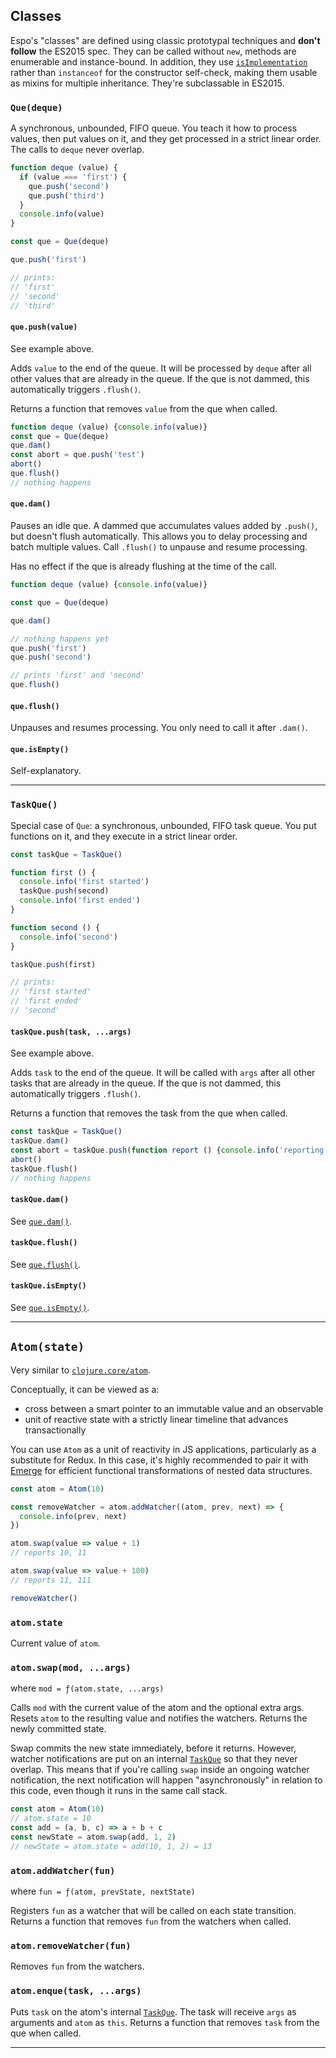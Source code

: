 ## Classes

Espo's "classes" are defined using classic prototypal techniques and **don't
follow** the ES2015 spec. They can be called without `new`, methods are
enumerable and instance-bound. In addition, they use
[`isImplementation`](#-isimplementation-iface-value-)
rather than `instanceof` for the constructor self-check, making them
usable as mixins for multiple inheritance. They're subclassable in ES2015.

### `Que(deque)`

A synchronous, unbounded, FIFO queue. You teach it how to process values, then
put values on it, and they get processed in a strict linear order. The calls
to `deque` never overlap.

```js
function deque (value) {
  if (value === 'first') {
    que.push('second')
    que.push('third')
  }
  console.info(value)
}

const que = Que(deque)

que.push('first')

// prints:
// 'first'
// 'second'
// 'third'
```

#### `que.push(value)`

See example above.

Adds `value` to the end of the queue. It will be processed by `deque` after all
other values that are already in the queue. If the que is not dammed, this
automatically triggers `.flush()`.

Returns a function that removes `value` from the que when called.

```js
function deque (value) {console.info(value)}
const que = Que(deque)
que.dam()
const abort = que.push('test')
abort()
que.flush()
// nothing happens
```

#### `que.dam()`

Pauses an idle que. A dammed que accumulates values added by `.push()`, but
doesn't flush automatically. This allows you to delay processing and batch
multiple values. Call `.flush()` to unpause and resume processing.

Has no effect if the que is already flushing at the time of the call.

```js
function deque (value) {console.info(value)}

const que = Que(deque)

que.dam()

// nothing happens yet
que.push('first')
que.push('second')

// prints 'first' and 'second'
que.flush()
```

#### `que.flush()`

Unpauses and resumes processing. You only need to call it after `.dam()`.

#### `que.isEmpty()`

Self-explanatory.

----

### `TaskQue()`

Special case of `Que`: a synchronous, unbounded, FIFO task queue. You put
functions on it, and they execute in a strict linear order.

```js
const taskQue = TaskQue()

function first () {
  console.info('first started')
  taskQue.push(second)
  console.info('first ended')
}

function second () {
  console.info('second')
}

taskQue.push(first)

// prints:
// 'first started'
// 'first ended'
// 'second'
```

#### `taskQue.push(task, ...args)`

See example above.

Adds `task` to the end of the queue. It will be called with `args` after all
other tasks that are already in the queue. If the que is not dammed, this
automatically triggers `.flush()`.

Returns a function that removes the task from the que when called.

```js
const taskQue = TaskQue()
taskQue.dam()
const abort = taskQue.push(function report () {console.info('reporting')})
abort()
taskQue.flush()
// nothing happens
```

#### `taskQue.dam()`

See [`que.dam()`](#-que-dam-).

#### `taskQue.flush()`

See [`que.flush()`](#-que-flush-).

#### `taskQue.isEmpty()`

See [`que.isEmpty()`](#-que-isempty-).

----

## `Atom(state)`

Very similar to
<a href="https://clojuredocs.org/clojure.core/atom" target="_blank">`clojure.core/atom`</a>.

Conceptually, it can be viewed as a:

  * cross between a smart pointer to an immutable value and an observable
  * unit of reactive state with a strictly linear timeline that advances transactionally

You can use `Atom` as a unit of reactivity in JS applications, particularly as
a substitute for Redux. In this case, it's highly recommended to pair it with
<a href="https://github.com/Mitranim/emerge" target="_blank">Emerge</a> for
efficient functional transformations of nested data structures.

```js
const atom = Atom(10)

const removeWatcher = atom.addWatcher((atom, prev, next) => {
  console.info(prev, next)
})

atom.swap(value => value + 1)
// reports 10, 11

atom.swap(value => value + 100)
// reports 11, 111

removeWatcher()
```

### `atom.state`

Current value of `atom`.

### `atom.swap(mod, ...args)`

where `mod = ƒ(atom.state, ...args)`

Calls `mod` with the current value of the atom and the optional extra args.
Resets `atom` to the resulting value and notifies the watchers. Returns the
newly committed state.

Swap commits the new state immediately, before it returns. However, watcher
notifications are put on an internal [`TaskQue`](#-taskque-) so that they never
overlap. This means that if you're calling `swap` inside an ongoing watcher
notification, the next notification will happen "asynchronously" in relation to
this code, even though it runs in the same call stack.

```js
const atom = Atom(10)
// atom.state = 10
const add = (a, b, c) => a + b + c
const newState = atom.swap(add, 1, 2)
// newState = atom.state = add(10, 1, 2) = 13
```

### `atom.addWatcher(fun)`

where `fun = ƒ(atom, prevState, nextState)`

Registers `fun` as a watcher that will be called on each state transition.
Returns a function that removes `fun` from the watchers when called.

### `atom.removeWatcher(fun)`

Removes `fun` from the watchers.

### `atom.enque(task, ...args)`

Puts `task` on the atom's internal [`TaskQue`](#-taskque-). The task will
receive `args` as arguments and `atom` as `this`. Returns a function that
removes `task` from the que when called.

----

